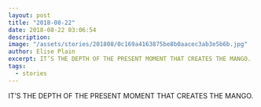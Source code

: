 ```yaml
---
layout: post
title: "2018-08-22"
date: 2018-08-22 03:06:54
description: 
image: "/assets/stories/201808/0c169a4163875be8b0aacec3ab3e5b6b.jpg"
author: Elise Plain
excerpt: IT’S THE DEPTH OF THE PRESENT MOMENT THAT CREATES THE MANGO.
tags: 
  - stories
---
```


IT’S THE DEPTH OF THE PRESENT MOMENT THAT CREATES THE MANGO.
<p></p>
